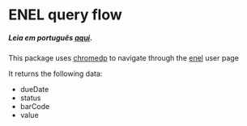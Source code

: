 # ENEL query flow
##### _Leia em português [aqui](https://github.com/ozzono/enel_invoice/blob/master/README_pt.md)._
This package uses [chromedp](github.com/chromedp/chromedp) to navigate through the [enel](https://portalhome.eneldistribuicaosp.com.br/#/login) user page

It returns the following data:
- dueDate
- status
- barCode
- value